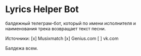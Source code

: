 # Lyrics Helper Bot
балдежный телеграм-бот, который по имени исполнителя и наименования трека возвращает текст песни.

Источники:
[x] Musixmatch
[x] Genius.com
[ ] vk.com

Балдежа всем.
